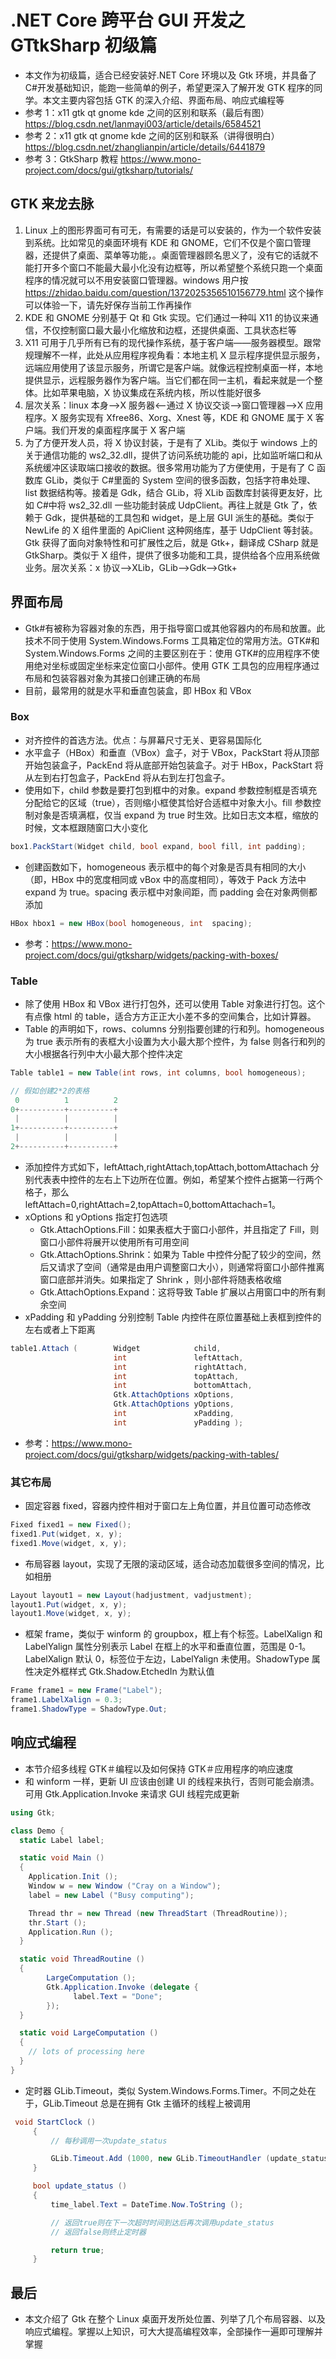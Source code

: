 # .NET Core 跨平台 GUI 开发之 GTtkSharp 初级篇

- 本文作为初级篇，适合已经安装好.NET Core 环境以及 Gtk 环境，并具备了 C#开发基础知识，能跑一些简单的例子，希望更深入了解开发 GTK 程序的同学。本文主要内容包括 GTK 的深入介绍、界面布局、响应式编程等
- 参考 1：x11 gtk qt gnome kde 之间的区别和联系（最后有图） https://blog.csdn.net/lanmayi003/article/details/6584521
- 参考 2：x11 gtk qt gnome kde 之间的区别和联系（讲得很明白） https://blog.csdn.net/zhanglianpin/article/details/6441879
- 参考 3：GtkSharp 教程 https://www.mono-project.com/docs/gui/gtksharp/tutorials/

## GTK 来龙去脉

1. Linux 上的图形界面可有可无，有需要的话是可以安装的，作为一个软件安装到系统。比如常见的桌面环境有 KDE 和 GNOME，它们不仅是个窗口管理器，还提供了桌面、菜单等功能，。桌面管理器顾名思义了，没有它的话就不能打开多个窗口不能最大最小化没有边框等，所以希望整个系统只跑一个桌面程序的情况就可以不用安装窗口管理器。windows 用户按 https://zhidao.baidu.com/question/1372025356510156779.html 这个操作可以体验一下，请先好保存当前工作再操作
2. KDE 和 GNOME 分别基于 Qt 和 Gtk 实现。它们通过一种叫 X11 的协议来通信，不仅控制窗口最大最小化缩放和边框，还提供桌面、工具状态栏等
3. X11 可用于几乎所有已有的现代操作系统，基于客户端——服务器模型。跟常规理解不一样，此处从应用程序视角看：本地主机 X 显示程序提供显示服务，远端应用使用了该显示服务，所谓它是客户端。就像远程控制桌面一样，本地提供显示，远程服务器作为客户端。当它们都在同一主机，看起来就是一个整体。比如苹果电脑，X 协议集成在系统内核，所以性能好很多
4. 层次关系：linux 本身-->X 服务器<--通过 X 协议交谈-->窗口管理器-->X 应用程序。X 服务实现有 Xfree86、Xorg、Xnest 等，KDE 和 GNOME 属于 X 客户端。我们开发的桌面程序属于 X 客户端
5. 为了方便开发人员，将 X 协议封装，于是有了 XLib。类似于 windows 上的 关于通信功能的 ws2_32.dll，提供了访问系统功能的 api，比如监听端口和从系统缓冲区读取端口接收的数据。很多常用功能为了方便使用，于是有了 C 函数库 GLib，类似于 C#里面的 System 空间的很多函数，包括字符串处理、list 数据结构等。接着是 Gdk，结合 GLib，将 XLib 函数库封装得更友好，比如 C#中将 ws2_32.dll 一些功能封装成 UdpClient。再往上就是 Gtk 了，依赖于 Gdk，提供基础的工具包和 widget，是上层 GUI 派生的基础。类似于 NewLife 的 X 组件里面的 ApiClient 这种网络库，基于 UdpClient 等封装。Gtk 获得了面向对象特性和可扩展性之后，就是 Gtk+，翻译成 CSharp 就是 GtkSharp。类似于 X 组件，提供了很多功能和工具，提供给各个应用系统做业务。层次关系：x 协议-->XLib，GLib-->Gdk-->Gtk+

## 界面布局

- Gtk#有被称为容器对象的东西，用于指导窗口或其他容器内的布局和放置。此技术不同于使用 System.Windows.Forms 工具箱定位的常用方法。GTK#和 System.Windows.Forms 之间的主要区别在于：使用 GTK#的应用程序不使用绝对坐标或固定坐标来定位窗口小部件。使用 GTK 工具包的应用程序通过布局和包装容器对象为其接口创建正确的布局
- 目前，最常用的就是水平和垂直包装盒，即 HBox 和 VBox

### Box

- 对齐控件的首选方法。优点：与屏幕尺寸无关、更容易国际化
- 水平盒子（HBox）和垂直（VBox）盒子，对于 VBox，PackStart 将从顶部开始包装盒子，PackEnd 将从底部开始包装盒子。对于 HBox，PackStart 将从左到右打包盒子，PackEnd 将从右到左打包盒子。
- 使用如下，child 参数是要打包到框中的对象。expand 参数控制框是否填充分配给它的区域（true），否则缩小框使其恰好合适框中对象大小。fill 参数控制对象是否填满框，仅当 expand 为 true 时生效。比如日志文本框，缩放的时候，文本框跟随窗口大小变化

```csharp
box1.PackStart(Widget child, bool expand, bool fill, int padding);
```

- 创建函数如下，homogeneous 表示框中的每个对象是否具有相同的大小（即，HBox 中的宽度相同或 vBox 中的高度相同），等效于 Pack 方法中 expand 为 true。spacing 表示框中对象间距，而 padding 会在对象两侧都添加

```csharp
HBox hbox1 = new HBox(bool homogeneous, int  spacing);
```

- 参考：https://www.mono-project.com/docs/gui/gtksharp/widgets/packing-with-boxes/

### Table

- 除了使用 HBox 和 VBox 进行打包外，还可以使用 Table 对象进行打包。这个有点像 html 的 table，适合方方正正大小差不多的空间集合，比如计算器。
- Table 的声明如下，rows、columns 分别指要创建的行和列。homogeneous 为 true 表示所有的表框大小设置为大小最大那个控件，为 false 则各行和列的大小根据各行列中大小最大那个控件决定

```csharp
Table table1 = new Table(int rows, int columns, bool homogeneous);

// 假如创建2*2的表格
 0          1          2
0+----------+----------+
 |          |          |
1+----------+----------+
 |          |          |
2+----------+----------+
```

- 添加控件方式如下，leftAttach,rightAttach,topAttach,bottomAttachach 分别代表表中控件的左右上下边所在位置。例如，希望某个控件占据第一行两个格子，那么 leftAttach=0,rightAttach=2,topAttach=0,bottomAttachach=1。
- xOptions 和 yOptions 指定打包选项
  - Gtk.AttachOptions.Fill：如果表框大于窗口小部件，并且指定了 Fill，则窗口小部件将展开以使用所有可用空间
  - Gtk.AttachOptions.Shrink：如果为 Table 中控件分配了较少的空间，然后又请求了空间（通常是由用户调整窗口大小），则通常将窗口小部件推离窗口底部并消失。如果指定了 Shrink ，则小部件将随表格收缩
  - Gtk.AttachOptions.Expand：这将导致 Table 扩展以占用窗口中的所有剩余空间
- xPadding 和 yPadding 分别控制 Table 内控件在原位置基础上表框到控件的左右或者上下距离

```csharp
table1.Attach (        Widget            child,
                       int               leftAttach,
                       int               rightAttach,
                       int               topAttach,
                       int               bottomAttach,
                       Gtk.AttachOptions xOptions,
                       Gtk.AttachOptions yOptions,
                       int               xPadding,
                       int               yPadding );
```

- 参考：https://www.mono-project.com/docs/gui/gtksharp/widgets/packing-with-tables/

### 其它布局

- 固定容器 fixed，容器内控件相对于窗口左上角位置，并且位置可动态修改

```csharp
Fixed fixed1 = new Fixed();
fixed1.Put(widget, x, y);
fixed1.Move(widget, x, y);
```

- 布局容器 layout，实现了无限的滚动区域，适合动态加载很多空间的情况，比如相册

```csharp
Layout layout1 = new Layout(hadjustment, vadjustment);
layout1.Put(widget, x, y);
layout1.Move(widget, x, y);
```

- 框架 frame，类似于 winform 的 groupbox，框上有个标签。LabelXalign 和 LabelYalign 属性分别表示 Label 在框上的水平和垂直位置，范围是 0-1。LabelXalign 默认 0，标签位于左边，LabelYalign 未使用。ShadowType 属性决定外框样式 Gtk.Shadow.EtchedIn 为默认值

```csharp
Frame frame1 = new Frame("Label");
frame1.LabelXalign = 0.3;
frame1.ShadowType = ShadowType.Out;
```

## 响应式编程

- 本节介绍多线程 GTK＃编程以及如何保持 GTK＃应用程序的响应速度
- 和 winform 一样，更新 UI 应该由创建 UI 的线程来执行，否则可能会崩溃。可用 Gtk.Application.Invoke 来请求 GUI 线程完成更新

```csharp
using Gtk;

class Demo {
  static Label label;

  static void Main ()
  {
    Application.Init ();
    Window w = new Window ("Cray on a Window");
    label = new Label ("Busy computing");

    Thread thr = new Thread (new ThreadStart (ThreadRoutine));
    thr.Start ();
    Application.Run ();
  }

  static void ThreadRoutine ()
  {
        LargeComputation ();
        Gtk.Application.Invoke (delegate {
              label.Text = "Done";
        });
  }

  static void LargeComputation ()
  {
    // lots of processing here
  }
}
```

- 定时器 GLib.Timeout，类似 System.Windows.Forms.Timer。不同之处在于，GLib.Timeout 总是在拥有 Gtk 主循环的线程上被调用

```csharp
 void StartClock ()
     {
         // 每秒调用一次update_status

         GLib.Timeout.Add (1000, new GLib.TimeoutHandler (update_status));
     }

     bool update_status ()
     {
         time_label.Text = DateTime.Now.ToString ();

         // 返回true则在下一次超时时间到达后再次调用update_status
         // 返回false则终止定时器

         return true;
     }
```

## 最后

- 本文介绍了 Gtk 在整个 Linux 桌面开发所处位置、列举了几个布局容器、以及响应式编程。掌握以上知识，可大大提高编程效率，全部操作一遍即可理解并掌握

